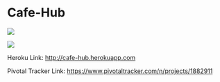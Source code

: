 # Cafe-Hub
<a href="https://codeclimate.com/github/rails/rails"><img src="https://codeclimate.com/github/rails/rails/badges/gpa.svg" /></a>

<a href="https://travis-ci.org/IsaacZhang1/Cafe-Hub"><img src="https://travis-ci.org/IsaacZhang1/Cafe-Hub.svg?branch=master"/> </a>

Heroku Link: http://cafe-hub.herokuapp.com

Pivotal Tracker Link: https://www.pivotaltracker.com/n/projects/1882911

